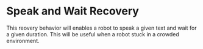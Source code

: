 # Speak and Wait Recovery

This reovery behavior will enables a robot to speak a given text and wait for a given duration.
This will be useful when a robot stuck in a crowded environment.
